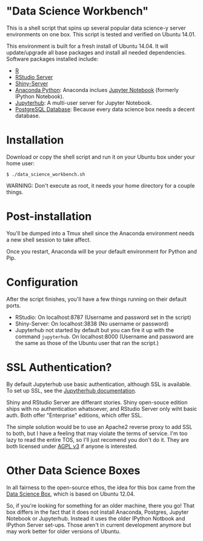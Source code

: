 "Data Science Workbench"
============

This is a shell script that spins up several popular data science-y server environments on one box. This script is
tested and verified on Ubuntu 14.01.

This environment is built for a fresh install of Ubuntu 14.04. It will update/upgrade all base packages and
install all needed dependencies. Software packages installed include:

 - [R](http://www.r-project.org/)
 - [RStudio Server](https://www.rstudio.com/products/rstudio/download-server/)
 - [Shiny-Server](http://www.rstudio.com/shiny/)
 - [Anaconda Python](https://www.continuum.io/downloads): 
        Anaconda inclues [Jupyter Notebook](http://jupyter.org/) (formerly IPython Notebook).
 - [Jupyterhub](https://github.com/jupyter/jupyterhub): A multi-user server for Jupyter Notebook.
 - [PostgreSQL Database](http://www.postgresql.org/): Because every data science box needs a decent database.

Installation
============

Download or copy the shell script and run it on your Ubuntu box under your home user:

	$ ./data_science_workbench.sh

WARNING: Don't execute as root, it needs your home directory for a couple things.

Post-installation
============

You'll be dumped into a Tmux shell since the Anaconda environment needs a new shell session to take affect.

Once you restart, Anaconda will be your default environment for Python and Pip.

Configuration
=============

After the script finishes, you'll have a few things running on their default ports.

 - RStudio: On localhost:8787 (Username and password set in the script)
 - Shiny-Server: On localhost:3838 (No username or password)
 - Jupyterhub not started by default but you can fire it up with the command `jupyterhub`.
   On localhost:8000 (Username and password are the same as those of the Ubuntu user that ran the script.)

SSL Authentication?
=============

By default Jupyterhub use basic authentication, although SSL is available. To set
up SSL, see the [Jupytherhub documentation](https://github.com/jupyter/jupyterhub/blob/master/docs/getting-started.md#Security).

Shiny and RStudio Server are differant stories. Shiny open-souce edition ships with no authentication whatsoever, 
and RStudio Server only wiht basic auth. Both offer "Enterprise" editions, which offer SSL. 

The simple solution
would be to use an Apache2 reverse proxy to add SSL to both, but I have a feeling that may violate the
terms of service. I'm too lazy to read the entire TOS, so I'll just recomend you don't do it. They are both
licensed under [AGPL v3](https://opensource.org/licenses/AGPL-3.0) if anyone is interested.

Other Data Science Boxes
=============

In all fairness to the open-source ethos, the idea for this box came from the [Data Science Box](https://github.com/drewconway/data_science_box), which is based on Ubuntu 12.04. 

So, if you're looking for something for an older machine, there you go! That box differs in the fact that it does not
install Anaconda, Postgres, Jupyter Notebook or Jupyterhub. Instead it uses the older IPython Notbook and IPython Server set-ups. Those aren't in current development anymore but may work better for older versions of Ubuntu.





